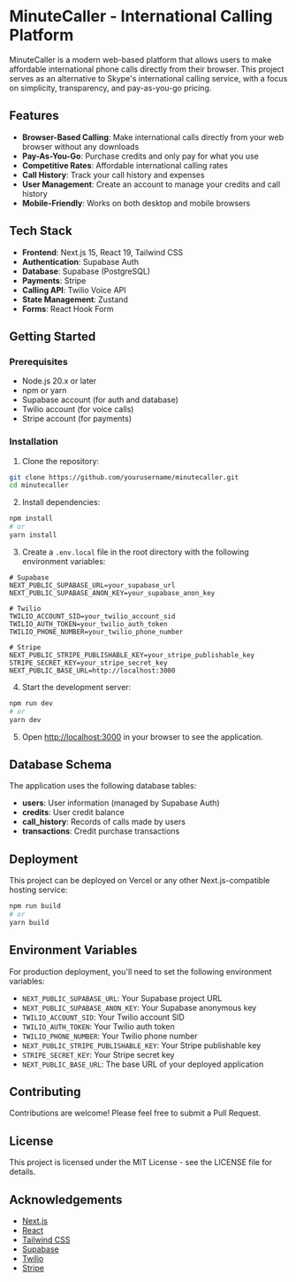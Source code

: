 # MinuteCaller - International Calling Platform

MinuteCaller is a modern web-based platform that allows users to make affordable international phone calls directly from their browser. This project serves as an alternative to Skype's international calling service, with a focus on simplicity, transparency, and pay-as-you-go pricing.

## Features

- **Browser-Based Calling**: Make international calls directly from your web browser without any downloads
- **Pay-As-You-Go**: Purchase credits and only pay for what you use
- **Competitive Rates**: Affordable international calling rates
- **Call History**: Track your call history and expenses
- **User Management**: Create an account to manage your credits and call history
- **Mobile-Friendly**: Works on both desktop and mobile browsers

## Tech Stack

- **Frontend**: Next.js 15, React 19, Tailwind CSS
- **Authentication**: Supabase Auth
- **Database**: Supabase (PostgreSQL)
- **Payments**: Stripe
- **Calling API**: Twilio Voice API
- **State Management**: Zustand
- **Forms**: React Hook Form

## Getting Started

### Prerequisites

- Node.js 20.x or later
- npm or yarn
- Supabase account (for auth and database)
- Twilio account (for voice calls)
- Stripe account (for payments)

### Installation

1. Clone the repository:

```bash
git clone https://github.com/yourusername/minutecaller.git
cd minutecaller
```

2. Install dependencies:

```bash
npm install
# or
yarn install
```

3. Create a `.env.local` file in the root directory with the following environment variables:

```
# Supabase
NEXT_PUBLIC_SUPABASE_URL=your_supabase_url
NEXT_PUBLIC_SUPABASE_ANON_KEY=your_supabase_anon_key

# Twilio
TWILIO_ACCOUNT_SID=your_twilio_account_sid
TWILIO_AUTH_TOKEN=your_twilio_auth_token
TWILIO_PHONE_NUMBER=your_twilio_phone_number

# Stripe
NEXT_PUBLIC_STRIPE_PUBLISHABLE_KEY=your_stripe_publishable_key
STRIPE_SECRET_KEY=your_stripe_secret_key
NEXT_PUBLIC_BASE_URL=http://localhost:3000
```

4. Start the development server:

```bash
npm run dev
# or
yarn dev
```

5. Open [http://localhost:3000](http://localhost:3000) in your browser to see the application.

## Database Schema

The application uses the following database tables:

- **users**: User information (managed by Supabase Auth)
- **credits**: User credit balance
- **call_history**: Records of calls made by users
- **transactions**: Credit purchase transactions

## Deployment

This project can be deployed on Vercel or any other Next.js-compatible hosting service:

```bash
npm run build
# or
yarn build
```

## Environment Variables

For production deployment, you'll need to set the following environment variables:

- `NEXT_PUBLIC_SUPABASE_URL`: Your Supabase project URL
- `NEXT_PUBLIC_SUPABASE_ANON_KEY`: Your Supabase anonymous key
- `TWILIO_ACCOUNT_SID`: Your Twilio account SID
- `TWILIO_AUTH_TOKEN`: Your Twilio auth token
- `TWILIO_PHONE_NUMBER`: Your Twilio phone number
- `NEXT_PUBLIC_STRIPE_PUBLISHABLE_KEY`: Your Stripe publishable key
- `STRIPE_SECRET_KEY`: Your Stripe secret key
- `NEXT_PUBLIC_BASE_URL`: The base URL of your deployed application

## Contributing

Contributions are welcome! Please feel free to submit a Pull Request.

## License

This project is licensed under the MIT License - see the LICENSE file for details.

## Acknowledgements

- [Next.js](https://nextjs.org/)
- [React](https://reactjs.org/)
- [Tailwind CSS](https://tailwindcss.com/)
- [Supabase](https://supabase.io/)
- [Twilio](https://www.twilio.com/)
- [Stripe](https://stripe.com/)
